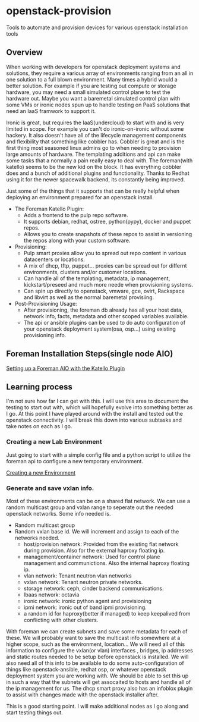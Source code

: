 # openstack-provision
Tools to automate and provision devices for various openstack installation tools


## Overview

When working with developers for openstack deployment systems and solutions, they require
a various array of environments ranging from an all in one solution to a full blown environment.
Many times a hybrid would a better solution.  For example if you are testing out compute or storage
hardware, you may need a small simulated control plane to test the hardware out.  Maybe you want a
baremetal simulated control plan with some VMs or ironic nodes spun up to handle testing on PaaS 
solutions that need an IaaS framwork to support it.  

Ironic is great, but requires the IaaS(undercloud) to start with and is very limited in scope.  For
example you can't do ironic-on-ironic without some hackery.  It also doesn't have all of the lifecycle
management components and flexibility that something like cobbler has.  Cobbler is great and is the 
first thing most seasoned linux admins go to when needing to provision large amounts of hardware. The
templating additions and api can make some tasks that a normally a pain really easy to deal with.  The
foreman(with katello) seems to be the new kid on the block.  It has everything cobbler does and a bunch
of additional plugins and functionality.  Thanks to Redhat using it for the newer spacewalk backend, its
constantly being improved. 

Just some of the things that it supports that can be really helpful when deploying an environment prepared
for an openstack install.

* The Foreman Katello Plugin: 
  * Adds a frontend to the pulp repo software.  
  * It supports debian, redhat, ostree, python(pypy), docker and puppet repos.  
  * Allows you to create snapshots of these repos to assist in versioning the repos along with your custom software.
* Provisioning:
  * Pulp smart proxies allow you to spread out repo content in various datacenters or locations.
  * A mix of dhcp, tftp, puppet... proxies can be spread out for differnt environments, clusters and/or customer locations.
  * Can handle all of the templating, metadata, ip management, kickstart/preseed and much more neede when provisioning systems.
  * Can spin up directly to openstack, vmware, gce, ovirt, Rackspace and libvirt as well as the normal baremetal provisiing.
* Post-Provisioning Usage:
  * After provisioning, the foreman db already has all your host data, network info, facts, metadata and other scoped variables
    available.
  * The api or ansible plugins can be used to do auto configuration of your openstack deployment system(osa, osp...) using 
    existing provisioning info.



## Foreman Installation Steps(single node AIO)

[Setting up a Foreman AIO with the Katello Plugin](./install_foreman/README.md)

## Learning process

I'm not sure how far I can get with this. I will use this area to document the testing to start out with, which will hopefully
evolve into something better as I go. At this point I have played around with the install and tested out the openstack connectivity.
I will break this down into various subtasks and take notes on each as I go.


### Creating a new Lab Environment

Just going to start with a simple config file and a python script to utilize the foreman api to configure a new temporary environment.

[Creating a new Environment](./create_environment/README.md)


### Generate and save vxlan info.

Most of these environments can be on a shared flat network.  We can use a random multicast group and vxlan range to seperate out
the needed openstack networks. Some info needed is.

* Random multicast group
* Random vxlan base id. We will increment and assign to each of the networks needed.
  * host/provision network: Provided from the existing flat network during provision. Also for the external haproxy floating ip.
  * management/container network:  Used for control plane management and communictions. Also the internal haproxy floating ip.
  * vlan network: Tenant neutron vlan networks
  * vxlan network: Tenant neutron private networks.
  * storage network: ceph, cinder backend communications.
  * lbaas network: octavia
  * ironic network: ironic python agent and provisioning
  * ipmi network: ironic out of band ipmi provisioning.
  * a random id for haproxy(better if managed) to keep keepalived from conflicting with other clusters.

With foreman we can create subnets and save some metadata for each of these.  We will probably want to save the multicast info somewhere
at a higher scope, such as the environment, location...  We will need all of this information to configure the vxlan(or vlan) interfaces
, bridges, ip addresses and static routes needed to be setup before openstack is installed.  We will also need all of this info to be
available to do some auto-configuration of things like openstack-ansible, redhat osp, or whatever openstack deployment system you are
working with. We should be able to set this up in such a way that the subnets will get assocaited to hosts and handle all of the
ip management for us.  The dhcp smart proxy also has an infoblox plugin to assist with changes made with the openstack installer after. 

This is a good starting point.  I will make additional nodes as I go along and start testing things out.


